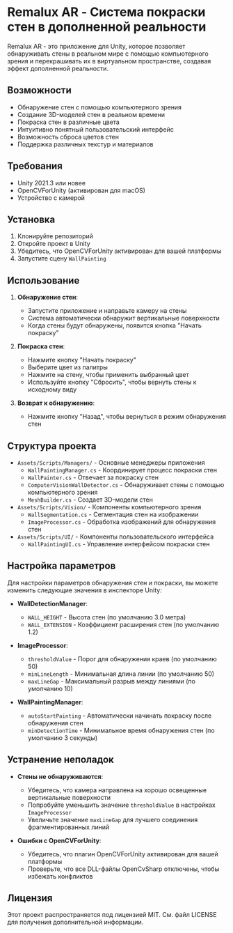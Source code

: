 # Remalux AR - Система покраски стен в дополненной реальности

Remalux AR - это приложение для Unity, которое позволяет обнаруживать стены в реальном мире с помощью компьютерного зрения и перекрашивать их в виртуальном пространстве, создавая эффект дополненной реальности.

## Возможности

- Обнаружение стен с помощью компьютерного зрения
- Создание 3D-моделей стен в реальном времени
- Покраска стен в различные цвета
- Интуитивно понятный пользовательский интерфейс
- Возможность сброса цветов стен
- Поддержка различных текстур и материалов

## Требования

- Unity 2021.3 или новее
- OpenCVForUnity (активирован для macOS)
- Устройство с камерой

## Установка

1. Клонируйте репозиторий
2. Откройте проект в Unity
3. Убедитесь, что OpenCVForUnity активирован для вашей платформы
4. Запустите сцену `WallPainting`

## Использование

1. **Обнаружение стен**:
   - Запустите приложение и направьте камеру на стены
   - Система автоматически обнаружит вертикальные поверхности
   - Когда стены будут обнаружены, появится кнопка "Начать покраску"

2. **Покраска стен**:
   - Нажмите кнопку "Начать покраску"
   - Выберите цвет из палитры
   - Нажмите на стену, чтобы применить выбранный цвет
   - Используйте кнопку "Сбросить", чтобы вернуть стены к исходному виду

3. **Возврат к обнаружению**:
   - Нажмите кнопку "Назад", чтобы вернуться в режим обнаружения стен

## Структура проекта

- `Assets/Scripts/Managers/` - Основные менеджеры приложения
  - `WallPaintingManager.cs` - Координирует процесс покраски стен
  - `WallPainter.cs` - Отвечает за покраску стен
  - `ComputerVisionWallDetector.cs` - Обнаруживает стены с помощью компьютерного зрения
  - `MeshBuilder.cs` - Создает 3D-модели стен
- `Assets/Scripts/Vision/` - Компоненты компьютерного зрения
  - `WallSegmentation.cs` - Сегментация стен на изображении
  - `ImageProcessor.cs` - Обработка изображений для обнаружения стен
- `Assets/Scripts/UI/` - Компоненты пользовательского интерфейса
  - `WallPaintingUI.cs` - Управление интерфейсом покраски стен

## Настройка параметров

Для настройки параметров обнаружения стен и покраски, вы можете изменить следующие значения в инспекторе Unity:

- **WallDetectionManager**:
  - `WALL_HEIGHT` - Высота стен (по умолчанию 3.0 метра)
  - `WALL_EXTENSION` - Коэффициент расширения стен (по умолчанию 1.2)

- **ImageProcessor**:
  - `thresholdValue` - Порог для обнаружения краев (по умолчанию 50)
  - `minLineLength` - Минимальная длина линии (по умолчанию 50)
  - `maxLineGap` - Максимальный разрыв между линиями (по умолчанию 10)

- **WallPaintingManager**:
  - `autoStartPainting` - Автоматически начинать покраску после обнаружения стен
  - `minDetectionTime` - Минимальное время обнаружения стен (по умолчанию 3 секунды)

## Устранение неполадок

- **Стены не обнаруживаются**:
  - Убедитесь, что камера направлена на хорошо освещенные вертикальные поверхности
  - Попробуйте уменьшить значение `thresholdValue` в настройках `ImageProcessor`
  - Увеличьте значение `maxLineGap` для лучшего соединения фрагментированных линий

- **Ошибки с OpenCVForUnity**:
  - Убедитесь, что плагин OpenCVForUnity активирован для вашей платформы
  - Проверьте, что все DLL-файлы OpenCvSharp отключены, чтобы избежать конфликтов

## Лицензия

Этот проект распространяется под лицензией MIT. См. файл LICENSE для получения дополнительной информации. 